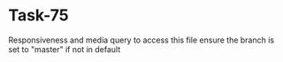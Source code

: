 # Task-75
Responsiveness and media query
to access this file ensure the branch is set to "master" if not in default
